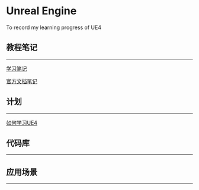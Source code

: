 # Unreal Engine

To record my learning progress of UE4

## 教程笔记

---

[学习笔记](https://www.notion.so/508982cd3cac4005b8119ef6dc0948b9)

[官方文档笔记](https://www.notion.so/ec59d320a600471aa86209811b4b26b4)

## 计划

---

[如何学习UE4](https://www.notion.so/UE4-08555b2ad3bf4b6eacfc6477fda27e20)

## 代码库

---

## 应用场景

---
